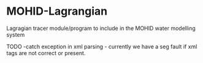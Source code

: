 # MOHID-Lagrangian
Lagragian tracer module/program to include in the MOHID water modelling system

TODO
-catch exception in xml parsing - currently we have a seg fault if xml tags are not correct or present.